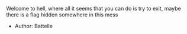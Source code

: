 Welcome to hell, where all it seems that you can do is try to exit, maybe there is a flag hidden somewhere in this mess

- Author: Battelle



